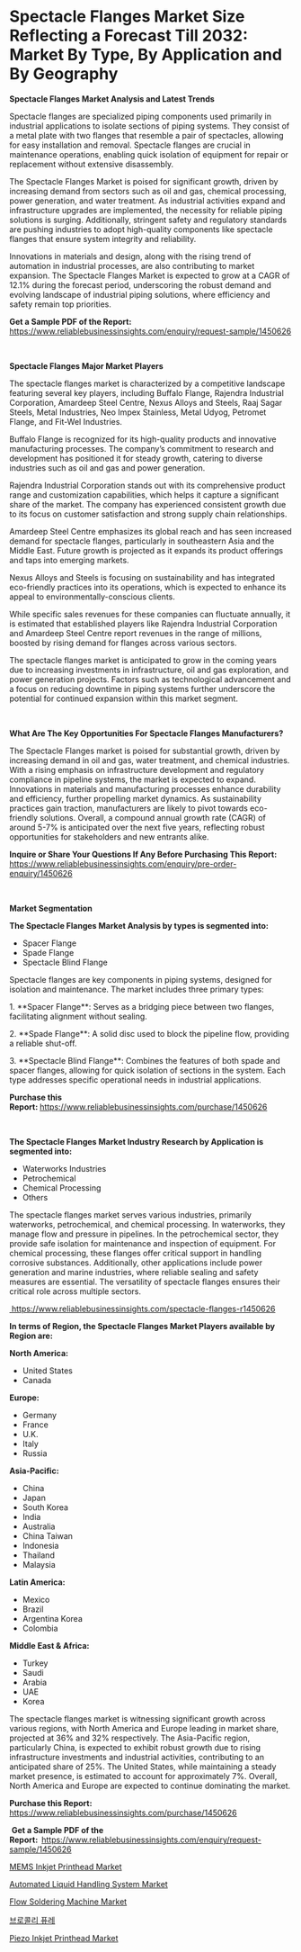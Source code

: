 <p><h1>Spectacle Flanges Market Size Reflecting a Forecast Till 2032: Market By Type, By Application and By Geography</h1></p><p><strong>Spectacle Flanges Market Analysis and Latest Trends</strong></p>
<p><p>Spectacle flanges are specialized piping components used primarily in industrial applications to isolate sections of piping systems. They consist of a metal plate with two flanges that resemble a pair of spectacles, allowing for easy installation and removal. Spectacle flanges are crucial in maintenance operations, enabling quick isolation of equipment for repair or replacement without extensive disassembly.</p><p>The Spectacle Flanges Market is poised for significant growth, driven by increasing demand from sectors such as oil and gas, chemical processing, power generation, and water treatment. As industrial activities expand and infrastructure upgrades are implemented, the necessity for reliable piping solutions is surging. Additionally, stringent safety and regulatory standards are pushing industries to adopt high-quality components like spectacle flanges that ensure system integrity and reliability.</p><p>Innovations in materials and design, along with the rising trend of automation in industrial processes, are also contributing to market expansion. The Spectacle Flanges Market is expected to grow at a CAGR of 12.1% during the forecast period, underscoring the robust demand and evolving landscape of industrial piping solutions, where efficiency and safety remain top priorities.</p></p>
<p><strong>Get a Sample PDF of the Report:&nbsp;</strong> <a href="https://www.reliablebusinessinsights.com/enquiry/request-sample/1450626?utm_campaign=97&utm_medium=2&utm_source=Github&utm_content=ia&utm_term=09042025&utm_id=spectacle-flanges">https://www.reliablebusinessinsights.com/enquiry/request-sample/1450626</a></p>
<p>&nbsp;</p>
<p><strong>Spectacle Flanges Major Market Players</strong></p>
<p><p>The spectacle flanges market is characterized by a competitive landscape featuring several key players, including Buffalo Flange, Rajendra Industrial Corporation, Amardeep Steel Centre, Nexus Alloys and Steels, Raaj Sagar Steels, Metal Industries, Neo Impex Stainless, Metal Udyog, Petromet Flange, and Fit-Wel Industries. </p><p>Buffalo Flange is recognized for its high-quality products and innovative manufacturing processes. The company’s commitment to research and development has positioned it for steady growth, catering to diverse industries such as oil and gas and power generation.</p><p>Rajendra Industrial Corporation stands out with its comprehensive product range and customization capabilities, which helps it capture a significant share of the market. The company has experienced consistent growth due to its focus on customer satisfaction and strong supply chain relationships.</p><p>Amardeep Steel Centre emphasizes its global reach and has seen increased demand for spectacle flanges, particularly in southeastern Asia and the Middle East. Future growth is projected as it expands its product offerings and taps into emerging markets.</p><p>Nexus Alloys and Steels is focusing on sustainability and has integrated eco-friendly practices into its operations, which is expected to enhance its appeal to environmentally-conscious clients.</p><p>While specific sales revenues for these companies can fluctuate annually, it is estimated that established players like Rajendra Industrial Corporation and Amardeep Steel Centre report revenues in the range of millions, boosted by rising demand for flanges across various sectors. </p><p>The spectacle flanges market is anticipated to grow in the coming years due to increasing investments in infrastructure, oil and gas exploration, and power generation projects. Factors such as technological advancement and a focus on reducing downtime in piping systems further underscore the potential for continued expansion within this market segment.</p></p>
<p>&nbsp;</p>
<p><strong>What Are The Key Opportunities For Spectacle Flanges Manufacturers?</strong></p>
<p><p>The Spectacle Flanges market is poised for substantial growth, driven by increasing demand in oil and gas, water treatment, and chemical industries. With a rising emphasis on infrastructure development and regulatory compliance in pipeline systems, the market is expected to expand. Innovations in materials and manufacturing processes enhance durability and efficiency, further propelling market dynamics. As sustainability practices gain traction, manufacturers are likely to pivot towards eco-friendly solutions. Overall, a compound annual growth rate (CAGR) of around 5-7% is anticipated over the next five years, reflecting robust opportunities for stakeholders and new entrants alike.</p></p>
<p><strong>Inquire or Share Your Questions If Any Before Purchasing This Report:</strong> <a href="https://www.reliablebusinessinsights.com/enquiry/pre-order-enquiry/1450626?utm_campaign=97&utm_medium=2&utm_source=Github&utm_content=ia&utm_term=09042025&utm_id=spectacle-flanges">https://www.reliablebusinessinsights.com/enquiry/pre-order-enquiry/1450626</a></p>
<p>&nbsp;</p>
<p><strong>Market Segmentation</strong></p>
<p><strong>The Spectacle Flanges Market Analysis by types is segmented into:</strong></p>
<p><ul><li>Spacer Flange</li><li>Spade Flange</li><li>Spectacle Blind Flange</li></ul></p>
<p><p>Spectacle flanges are key components in piping systems, designed for isolation and maintenance. The market includes three primary types: </p><p>1. **Spacer Flange**: Serves as a bridging piece between two flanges, facilitating alignment without sealing.</p><p>2. **Spade Flange**: A solid disc used to block the pipeline flow, providing a reliable shut-off.</p><p>3. **Spectacle Blind Flange**: Combines the features of both spade and spacer flanges, allowing for quick isolation of sections in the system. Each type addresses specific operational needs in industrial applications.</p></p>
<p><strong>Purchase this Report:&nbsp;</strong><a href="https://www.reliablebusinessinsights.com/purchase/1450626?utm_campaign=97&utm_medium=2&utm_source=Github&utm_content=ia&utm_term=09042025&utm_id=spectacle-flanges">https://www.reliablebusinessinsights.com/purchase/1450626</a></p>
<p>&nbsp;</p>
<p><strong>The Spectacle Flanges Market Industry Research by Application is segmented into:</strong></p>
<p><ul><li>Waterworks Industries</li><li>Petrochemical</li><li>Chemical Processing</li><li>Others</li></ul></p>
<p><p>The spectacle flanges market serves various industries, primarily waterworks, petrochemical, and chemical processing. In waterworks, they manage flow and pressure in pipelines. In the petrochemical sector, they provide safe isolation for maintenance and inspection of equipment. For chemical processing, these flanges offer critical support in handling corrosive substances. Additionally, other applications include power generation and marine industries, where reliable sealing and safety measures are essential. The versatility of spectacle flanges ensures their critical role across multiple sectors.</p></p>
<p><a href="https://www.reliablebusinessinsights.com/spectacle-flanges-r1450626?utm_campaign=97&utm_medium=2&utm_source=Github&utm_content=ia&utm_term=09042025&utm_id=spectacle-flanges">&nbsp;https://www.reliablebusinessinsights.com/spectacle-flanges-r1450626</a></p>
<p><strong>In terms of Region, the Spectacle Flanges Market Players available by Region are:</strong></p>
<p>
    <p> <strong> North America: </strong>
        <ul>
            <li>United States</li>
            <li>Canada</li>
        </ul>
        </p> 
    <p> <strong> Europe: </strong>
        <ul>
            <li>Germany</li>
            <li>France</li>
            <li>U.K.</li>
            <li>Italy</li>
            <li>Russia</li>
        </ul>
        </p> 
    <p> <strong> Asia-Pacific: </strong>
        <ul>
            <li>China</li>
            <li>Japan</li>
            <li>South Korea</li>
            <li>India</li>
            <li>Australia</li>
            <li>China Taiwan</li>
            <li>Indonesia</li>
            <li>Thailand</li>
            <li>Malaysia</li>
        </ul>
        </p> 
    <p> <strong> Latin America: </strong>
        <ul>
            <li>Mexico</li>
            <li>Brazil</li>
            <li>Argentina Korea</li>
            <li>Colombia</li>
        </ul>
        </p> 
    <p> <strong> Middle East & Africa: </strong>
        <ul>
            <li>Turkey</li>
            <li>Saudi</li>
            <li>Arabia</li>
            <li>UAE</li>
            <li>Korea</li>
        </ul>
    </p>
    </p>
<p><p>The spectacle flanges market is witnessing significant growth across various regions, with North America and Europe leading in market share, projected at 36% and 32% respectively. The Asia-Pacific region, particularly China, is expected to exhibit robust growth due to rising infrastructure investments and industrial activities, contributing to an anticipated share of 25%. The United States, while maintaining a steady market presence, is estimated to account for approximately 7%. Overall, North America and Europe are expected to continue dominating the market.</p></p>
<p><strong>Purchase this Report: </strong><a href="https://www.reliablebusinessinsights.com/purchase/1450626?utm_campaign=97&utm_medium=2&utm_source=Github&utm_content=ia&utm_term=09042025&utm_id=spectacle-flanges">https://www.reliablebusinessinsights.com/purchase/1450626</a></p>
<p>&nbsp;<strong>Get a Sample PDF of the Report:&nbsp;&nbsp;</strong><a href="https://www.reliablebusinessinsights.com/enquiry/request-sample/1450626?utm_campaign=97&utm_medium=2&utm_source=Github&utm_content=ia&utm_term=09042025&utm_id=spectacle-flanges">https://www.reliablebusinessinsights.com/enquiry/request-sample/1450626</a></p>
<p><strong></strong></p>
<p><p><a href="https://github.com/kuciakkukalo/Market-Research-Report-List-1/blob/main/mems-inkjet-printhead-market.md?utm_campaign=97&utm_medium=2&utm_source=Github&utm_content=ia&utm_term=09042025&utm_id=spectacle-flanges">MEMS Inkjet Printhead Market</a></p><p><a href="https://github.com/danitkeavyx7/Market-Research-Report-List-1/blob/main/automated-liquid-handling-system-market.md?utm_campaign=97&utm_medium=2&utm_source=Github&utm_content=ia&utm_term=09042025&utm_id=spectacle-flanges">Automated Liquid Handling System Market</a></p><p><a href="https://github.com/moorsdorak31/Market-Research-Report-List-1/blob/main/flow-soldering-machine-market.md?utm_campaign=97&utm_medium=2&utm_source=Github&utm_content=ia&utm_term=09042025&utm_id=spectacle-flanges">Flow Soldering Machine Market</a></p><p><a href="https://github.com/sougarounis/Market-Research-Report-List-7/blob/main/763923054055.md?utm_campaign=97&utm_medium=2&utm_source=Github&utm_content=ia&utm_term=09042025&utm_id=spectacle-flanges">브로콜리 퓨레</a></p><p><a href="https://github.com/taffouasaoka/Market-Research-Report-List-1/blob/main/piezo-inkjet-printhead-market.md?utm_campaign=97&utm_medium=2&utm_source=Github&utm_content=ia&utm_term=09042025&utm_id=spectacle-flanges">Piezo Inkjet Printhead Market</a></p></p>